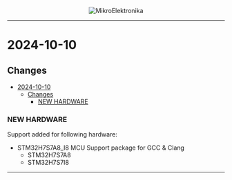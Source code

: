 <p align="center">
  <img src="http://www.mikroe.com/img/designs/beta/logo_small.png?raw=true" alt="MikroElektronika"/>
</p>

---

# 2024-10-10

## Changes

+ [2024-10-10](#2024-10-10)
  + [Changes](#changes)
    + [NEW HARDWARE](#new-hardware)

### NEW HARDWARE

Support added for following hardware:

+ STM32H7S7A8_I8 MCU Support package for GCC & Clang
  + STM32H7S7A8
  + STM32H7S7I8

---
